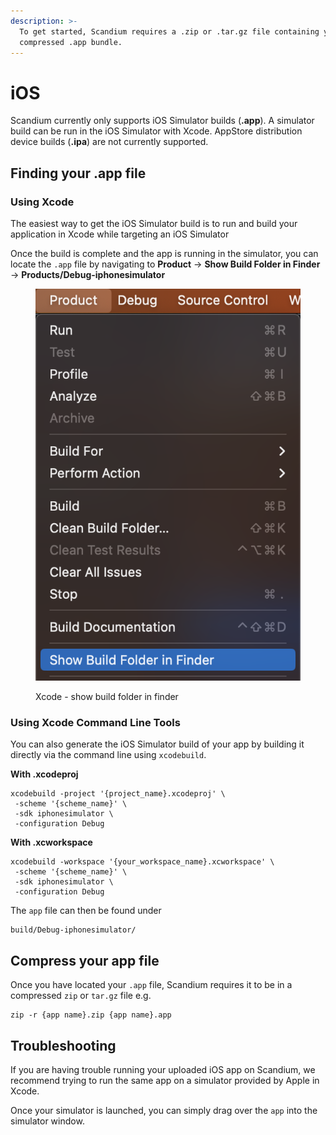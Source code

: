 ```yaml
---
description: >-
  To get started, Scandium requires a .zip or .tar.gz file containing your
  compressed .app bundle.
---
```


# iOS

Scandium currently only supports iOS Simulator builds (**.app**). A simulator build can be run in the iOS Simulator with Xcode. AppStore distribution device builds (**.ipa**) are not currently supported.

## Finding your .app file

### Using Xcode

The easiest way to get the iOS Simulator build is to run and build your application in Xcode while targeting an iOS Simulator

Once the build is complete and the app is running in the simulator, you can locate the `.app` file by navigating to **Product** -> **Show Build Folder in Finder** -> **Products/Debug-iphonesimulator**

<figure><img src="../../.gitbook/assets/image (60).png" alt=""><figcaption><p>Xcode - show build folder in finder</p></figcaption></figure>

### Using Xcode Command Line Tools

You can also generate the iOS Simulator build of your app by building it directly via the command line using `xcodebuild`.

**With .xcodeproj**

```shell
xcodebuild -project '{project_name}.xcodeproj' \
 -scheme '{scheme_name}' \
 -sdk iphonesimulator \
 -configuration Debug
```

**With .xcworkspace**

```shell
xcodebuild -workspace '{your_workspace_name}.xcworkspace' \
 -scheme '{scheme_name}' \ 
 -sdk iphonesimulator \
 -configuration Debug
```

The `app` file can then be found under

```
build/Debug-iphonesimulator/
```

## Compress your app file

Once you have located your `.app` file, Scandium requires it to be in a compressed `zip` or `tar.gz` file e.g.

```
zip -r {app name}.zip {app name}.app
```

## Troubleshooting

If you are having trouble running your uploaded iOS app on Scandium, we recommend trying to run the same app on a simulator provided by Apple in Xcode.

Once your simulator is launched, you can simply drag over the `app` into the simulator window.
